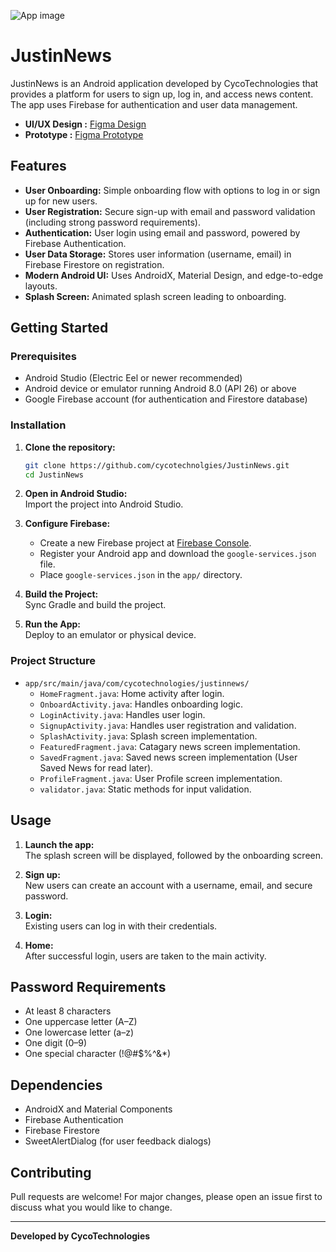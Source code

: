 
![App image](https://github.com/user-attachments/assets/7551227f-f987-4c44-bb6a-916365262016)

# JustinNews

JustinNews is an Android application developed by CycoTechnologies that provides a platform for users to sign up, log in, and access news content. The app uses Firebase for authentication and user data management.
- **UI/UX Design :** [Figma Design](https://www.figma.com/design/QgXgTpYMN0KqZSxrHWVxAb/JustIn-News-App?node-id=0-1&t=NLMZPJW4rRpn0QGR-1)
- **Prototype :** [Figma Prototype](https://www.figma.com/proto/QgXgTpYMN0KqZSxrHWVxAb/JustIn-News-App?node-id=0-1&t=NLMZPJW4rRpn0QGR-1)

## Features

- **User Onboarding:** Simple onboarding flow with options to log in or sign up for new users.
- **User Registration:** Secure sign-up with email and password validation (including strong password requirements).
- **Authentication:** User login using email and password, powered by Firebase Authentication.
- **User Data Storage:** Stores user information (username, email) in Firebase Firestore on registration.
- **Modern Android UI:** Uses AndroidX, Material Design, and edge-to-edge layouts.
- **Splash Screen:** Animated splash screen leading to onboarding.

## Getting Started

### Prerequisites

- Android Studio (Electric Eel or newer recommended)
- Android device or emulator running Android 8.0 (API 26) or above
- Google Firebase account (for authentication and Firestore database)

### Installation

1. **Clone the repository:**
   ```bash
   git clone https://github.com/cycotechnolgies/JustinNews.git
   cd JustinNews
   ```

2. **Open in Android Studio:**  
   Import the project into Android Studio.

3. **Configure Firebase:**
   - Create a new Firebase project at [Firebase Console](https://console.firebase.google.com/).
   - Register your Android app and download the `google-services.json` file.
   - Place `google-services.json` in the `app/` directory.

4. **Build the Project:**  
   Sync Gradle and build the project.

5. **Run the App:**  
   Deploy to an emulator or physical device.

### Project Structure

- `app/src/main/java/com/cycotechnologies/justinnews/`
  - `HomeFragment.java`: Home activity after login.
  - `OnboardActivity.java`: Handles onboarding logic.
  - `LoginActivity.java`: Handles user login.
  - `SignupActivity.java`: Handles user registration and validation.
  - `SplashActivity.java`: Splash screen implementation.
  - `FeaturedFragment.java`: Catagary news screen implementation.
  - `SavedFragment.java`: Saved news screen implementation (User Saved News for read later).
  - `ProfileFragment.java`: User Profile screen implementation.
  - `validator.java`: Static methods for input validation.

## Usage

1. **Launch the app:**  
   The splash screen will be displayed, followed by the onboarding screen.

2. **Sign up:**  
   New users can create an account with a username, email, and secure password.

3. **Login:**  
   Existing users can log in with their credentials.

4. **Home:**  
   After successful login, users are taken to the main activity.

## Password Requirements

- At least 8 characters
- One uppercase letter (A–Z)
- One lowercase letter (a–z)
- One digit (0–9)
- One special character (!@#$%^&*)

## Dependencies

- AndroidX and Material Components
- Firebase Authentication
- Firebase Firestore
- SweetAlertDialog (for user feedback dialogs)

## Contributing

Pull requests are welcome! For major changes, please open an issue first to discuss what you would like to change.

---

**Developed by CycoTechnologies**
